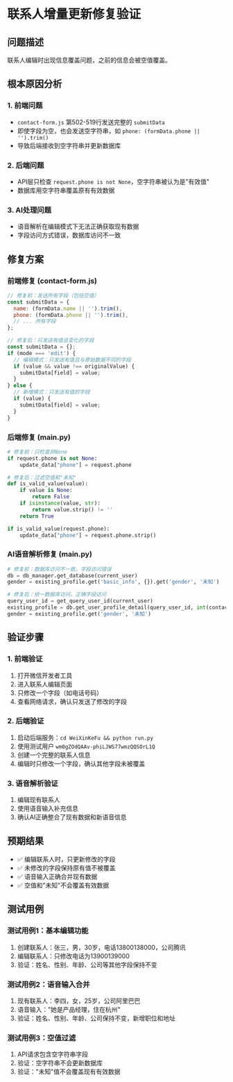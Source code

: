# 联系人增量更新修复验证

## 问题描述
联系人编辑时出现信息覆盖问题，之前的信息会被空值覆盖。

## 根本原因分析

### 1. 前端问题
- `contact-form.js` 第502-519行发送完整的 `submitData`
- 即使字段为空，也会发送空字符串，如 `phone: (formData.phone || '').trim()`
- 导致后端接收到空字符串并更新数据库

### 2. 后端问题  
- API层只检查 `request.phone is not None`，空字符串被认为是"有效值"
- 数据库用空字符串覆盖原有有效数据

### 3. AI处理问题
- 语音解析在编辑模式下无法正确获取现有数据
- 字段访问方式错误，数据库访问不一致

## 修复方案

### 前端修复 (contact-form.js)
```javascript
// 修复前：发送所有字段（包括空值）
const submitData = {
  name: (formData.name || '').trim(),
  phone: (formData.phone || '').trim(),
  // ... 所有字段
};

// 修复后：只发送有值且变化的字段
const submitData = {};
if (mode === 'edit') {
  // 编辑模式：只发送有值且与原始数据不同的字段
  if (value && value !== originalValue) {
    submitData[field] = value;
  }
} else {
  // 新增模式：只发送有值的字段
  if (value) {
    submitData[field] = value;
  }
}
```

### 后端修复 (main.py)
```python
# 修复前：只检查非None
if request.phone is not None:
    update_data["phone"] = request.phone

# 修复后：过滤空值和"未知"
def is_valid_value(value):
    if value is None:
        return False
    if isinstance(value, str):
        return value.strip() != ''
    return True

if is_valid_value(request.phone):
    update_data["phone"] = request.phone.strip()
```

### AI语音解析修复 (main.py)
```python
# 修复前：数据库访问不一致，字段访问错误
db = db_manager.get_database(current_user)
gender = existing_profile.get('basic_info', {}).get('gender', '未知')

# 修复后：统一数据库访问，正确字段访问
query_user_id = get_query_user_id(current_user)
existing_profile = db.get_user_profile_detail(query_user_id, int(contact_id))
gender = existing_profile.get('gender', '未知')
```

## 验证步骤

### 1. 前端验证
1. 打开微信开发者工具
2. 进入联系人编辑页面
3. 只修改一个字段（如电话号码）
4. 查看网络请求，确认只发送了修改的字段

### 2. 后端验证  
1. 启动后端服务：`cd WeiXinKeFu && python run.py`
2. 使用测试用户 `wm0gZOdQAAv-phiLJWS77wmzQQSOrL1Q`
3. 创建一个完整的联系人信息
4. 编辑时只修改一个字段，确认其他字段未被覆盖

### 3. 语音解析验证
1. 编辑现有联系人
2. 使用语音输入补充信息
3. 确认AI正确整合了现有数据和新语音信息

## 预期结果
- ✅ 编辑联系人时，只更新修改的字段
- ✅ 未修改的字段保持原有值不被覆盖  
- ✅ 语音输入正确合并现有数据
- ✅ 空值和"未知"不会覆盖有效数据

## 测试用例

### 测试用例1：基本编辑功能
1. 创建联系人：张三，男，30岁，电话13800138000，公司腾讯
2. 编辑联系人：只修改电话为13900139000
3. 验证：姓名、性别、年龄、公司等其他字段保持不变

### 测试用例2：语音输入合并
1. 现有联系人：李四，女，25岁，公司阿里巴巴
2. 语音输入："她是产品经理，住在杭州"
3. 验证：姓名、性别、年龄、公司保持不变，新增职位和地址

### 测试用例3：空值过滤
1. API请求包含空字符串字段
2. 验证：空字符串不会更新数据库
3. 验证："未知"值不会覆盖现有有效数据